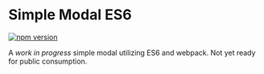 # Simple Modal ES6

[![npm version](https://badge.fury.io/js/simple-modal-es6.svg)](https://badge.fury.io/js/simple-modal-es6)

A _work in progress_ simple modal utilizing ES6 and webpack. Not yet ready for public consumption.
